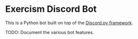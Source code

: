 # Exercism Discord Bot

This is a Python bot built on top of the [Discord.py framework](https://discordpy.readthedocs.io/en/stable/).

TODO: Document the various bot features.
